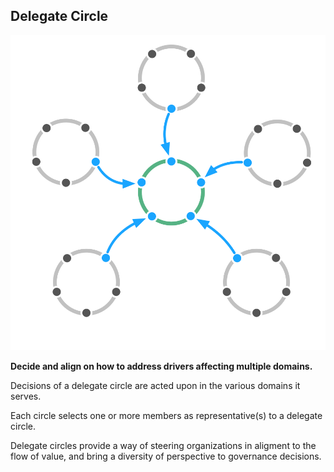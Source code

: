 ## Delegate Circle

![right,fit](img/structural-patterns/delegate-circle.png)

**Decide and align on how to address drivers affecting multiple domains.**

Decisions of a delegate circle are acted upon in the various domains it serves.

Each circle selects one or more members as representative(s) to a delegate circle.

Delegate circles provide a way of steering organizations in aligment to the flow of value, and bring a diversity of perspective to governance decisions.
